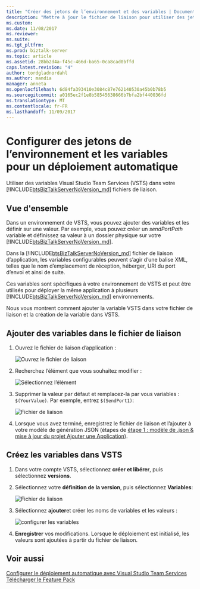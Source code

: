 ```yaml
---
title: "Créer des jetons de l’environnement et des variables | Documents Microsoft »"
description: "Mettre à jour le fichier de liaison pour utiliser des jetons de l’environnement et créer des variables dans VSTS pour automatiser le déploiement d’applications BizTalk Server"
ms.custom: 
ms.date: 11/08/2017
ms.reviewer: 
ms.suite: 
ms.tgt_pltfrm: 
ms.prod: biztalk-server
ms.topic: article
ms.assetid: 28bb2d4a-f45c-466d-ba65-0ca8cad0bffd
caps.latest.revision: "4"
author: tordgladnordahl
ms.author: mandia
manager: anneta
ms.openlocfilehash: 6d84fa393410e3084c87e762140530a45b0b78b5
ms.sourcegitcommit: a0165ec2f1e8b58545638666b7bfa2bf440036fd
ms.translationtype: MT
ms.contentlocale: fr-FR
ms.lasthandoff: 11/09/2017
---
```

# <a name="configure-environmental-tokens-and-variables-for-automatic-deployment"></a>Configurer des jetons de l’environnement et les variables pour un déploiement automatique
Utiliser des variables Visual Studio Team Services (VSTS) dans votre [!INCLUDE[btsBizTalkServerNoVersion_md](../includes/btsbiztalkservernoversion-md.md)] fichiers de liaison.

## <a name="overview"></a>Vue d'ensemble
Dans un environnement de VSTS, vous pouvez ajouter des variables et les définir sur une valeur. Par exemple, vous pouvez créer un *sendPortPath* variable et définissez sa valeur à un dossier physique sur votre [!INCLUDE[btsBizTalkServerNoVersion_md](../includes/btsbiztalkservernoversion-md.md)]. 

Dans la [!INCLUDE[btsBizTalkServerNoVersion_md](../includes/btsbiztalkservernoversion-md.md)] fichier de liaison d’application, les variables configurables peuvent s’agir d’une balise XML, telles que le nom d’emplacement de réception, héberger, URI du port d’envoi et ainsi de suite. 

Ces variables sont spécifiques à votre environnement de VSTS et peut être utilisés pour déployer la même application à plusieurs [!INCLUDE[btsBizTalkServerNoVersion_md](../includes/btsbiztalkservernoversion-md.md)] environnements. 

Nous vous montrent comment ajouter la variable VSTS dans votre fichier de liaison et la création de la variable dans VSTS. 

## <a name="add-variables-to-the-binding-file"></a>Ajouter des variables dans le fichier de liaison

1. Ouvrez le fichier de liaison d’application :

    ![Ouvrez le fichier de liaison](../core/media/biztalk-feature-pack-1-binding-1.png)

2. Recherchez l’élément que vous souhaitez modifier :

    ![Sélectionnez l’élément](../core/media/biztalk-feature-pack-1-binding-2.png)
    
3. Supprimer la valeur par défaut et remplacez-la par vous variables : `$(YourValue)`. Par exemple, entrez `$(SendPort1)`: 

    ![Fichier de liaison](../core/media/biztalk-feature-pack-1-binding-3.png)

4. Lorsque vous avez terminé, enregistrez le fichier de liaison et l’ajouter à votre modèle de génération JSON (étapes de [étape 1 : modèle de .json & mise à jour du projet Ajouter une Application](feature-pack-add-application-project.md)).

## <a name="create-the-variables-in-vsts"></a>Créez les variables dans VSTS

1. Dans votre compte VSTS, sélectionnez **créer et libérer**, puis sélectionnez **versions**.

2. Sélectionnez votre **définition de la version**, puis sélectionnez **Variables**:  

    ![Fichier de liaison](../core/media/vsts-release-variables.png)

3. Sélectionnez **ajouter**et créer les noms de variables et les valeurs :   

    ![configurer les variables](../core/media/environment-specific-variables.png)

4. **Enregistrer** vos modifications. Lorsque le déploiement est initialisé, les valeurs sont ajoutées à partir du fichier de liaison.

## <a name="see-also"></a>Voir aussi
[Configurer le déploiement automatique avec Visual Studio Team Services](configure-automatic-deployment-with-visual-studio-team-services-in-biztalk.md)  
[Télécharger le Feature Pack](configure-the-feature-pack.md)